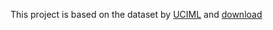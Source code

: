 This project is based on the dataset by [UCIML](https://archive.ics.uci.edu/dataset/294/combined+cycle+power+plant) and [download](https://archive.ics.uci.edu/static/public/294/combined+cycle+power+plant.zip)